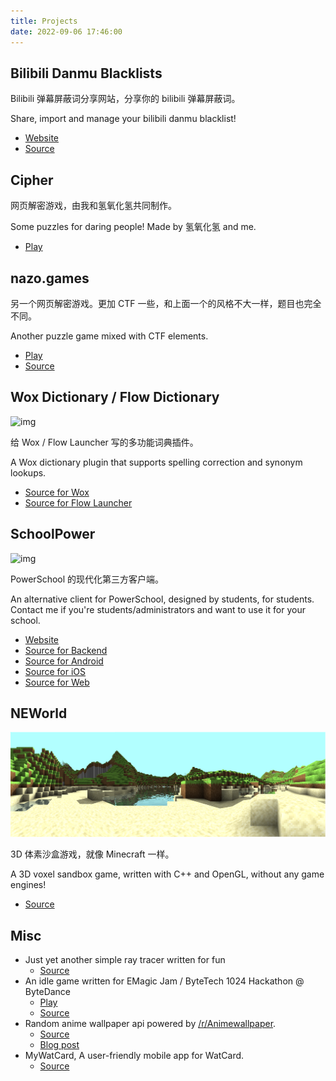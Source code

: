 ```yaml
---
title: Projects
date: 2022-09-06 17:46:00
---
```


## Bilibili Danmu Blacklists

Bilibili 弹幕屏蔽词分享网站，分享你的 bilibili 弹幕屏蔽词。

Share, import and manage your bilibili danmu blacklist!

* [Website](https://harrynull.tech/bilibili/)
* [Source](https://github.com/harrynull/bilibili_blacklist)

## Cipher

网页解密游戏，由我和氢氧化氢共同制作。

Some puzzles for daring people! Made by 氢氧化氢 and me.

* [Play](https://harrynull.tech/cipher/)

## nazo.games

另一个网页解密游戏。更加 CTF 一些，和上面一个的风格不大一样，题目也完全不同。

Another puzzle game mixed with CTF elements.

* [Play](https://nazo.games/)
* [Source](https://github.com/harrynull/CipherGameFramework)

## Wox Dictionary / Flow Dictionary

![img](https://raw.githubusercontent.com/harrynull/Flow.Launcher.Dictionary/main/Images/demo.gif)

给 Wox / Flow Launcher 写的多功能词典插件。

A Wox dictionary plugin that supports spelling correction and synonym lookups.

* [Source for Wox](https://github.com/harrynull/WoxDictionary)
* [Source for Flow Launcher](https://github.com/harrynull/Flow.Launcher.Dictionary)

## SchoolPower

![img](https://cdn.jsdelivr.net/gh/SchoolPower/schoolpower-resources@main/web-images/hero/English/iPad%20Pro%2012.9%20-%20Space%20Gray%20-%20Vertical-min.png)

PowerSchool 的现代化第三方客户端。

An alternative client for PowerSchool, designed by students, for students.
Contact me if you're students/administrators and want to use it for your school.

* [Website](https://schoolpower.tech/)
* [Source for Backend](https://github.com/SchoolPower/SchoolPower-Backend)
* [Source for Android](https://github.com/SchoolPower/SchoolPower-Android)
* [Source for iOS](https://github.com/SchoolPower/schoolpower-ios-v2)
* [Source for Web](https://github.com/SchoolPower/SchoolPower-Web)

## NEWorld

![img](https://raw.githubusercontent.com/Infinideastudio/NEWorld/refactor/Docs/old.png)

3D 体素沙盒游戏，就像 Minecraft 一样。

A 3D voxel sandbox game, written with C++ and OpenGL, without any game engines!

* [Source](https://github.com/Infinideastudio/NEWorld)


## Misc

* Just yet another simple ray tracer written for fun
    * [Source](https://github.com/harrynull/raytracer)
* An idle game written for EMagic Jam / ByteTech 1024 Hackathon @ ByteDance
    * [Play](https://harrynull.tech/byteidle/)
    * [Source](https://github.com/harrynull/byteidle)
* Random anime wallpaper api powered by [/r/Animewallpaper](https://www.reddit.com/r/Animewallpaper/).
    * [Source](https://github.com/harrynull/random_anime_wallpaper)
    * [Blog post](https://blog.harrynull.tech/post/2019/random-anime-wallpaper)
* MyWatCard, A user-friendly mobile app for WatCard.
    * [Source](https://github.com/harrynull/MyWatCard)